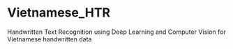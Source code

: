 # Vietnamese_HTR
Handwritten Text Recognition using Deep Learning and Computer Vision for Vietnamese handwritten data
